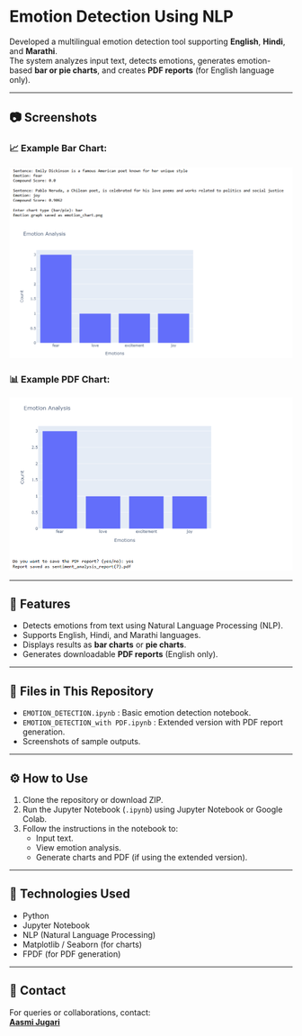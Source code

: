 # Emotion Detection Using NLP

Developed a multilingual emotion detection tool supporting **English**, **Hindi**, and **Marathi**.  
The system analyzes input text, detects emotions, generates emotion-based **bar or pie charts**, and creates **PDF reports** (for English language only).

---

## 📷 Screenshots


### 📈 Example Bar Chart:
![Pie Chart](Screenshot%202025-07-19%20114431.png)

### 📊 Example PDF Chart:
![Bar Chart](Screenshot%202025-07-19%20114446.png)

---

## 🚀 Features

- Detects emotions from text using Natural Language Processing (NLP).
- Supports English, Hindi, and Marathi languages.
- Displays results as **bar charts** or **pie charts**.
- Generates downloadable **PDF reports** (English only).

---

## 📁 Files in This Repository

- `EMOTION_DETECTION.ipynb` : Basic emotion detection notebook.
- `EMOTION_DETECTION_with PDF.ipynb` : Extended version with PDF report generation.
- Screenshots of sample outputs.

---

## ⚙️ How to Use

1. Clone the repository or download ZIP.
2. Run the Jupyter Notebook (`.ipynb`) using Jupyter Notebook or Google Colab.
3. Follow the instructions in the notebook to:
   - Input text.
   - View emotion analysis.
   - Generate charts and PDF (if using the extended version).

---

## 📌 Technologies Used

- Python
- Jupyter Notebook
- NLP (Natural Language Processing)
- Matplotlib / Seaborn (for charts)
- FPDF (for PDF generation)

---

## 📎 Contact

For queries or collaborations, contact:  
**[Aasmi Jugari](https://github.com/AasmiJugari)**
